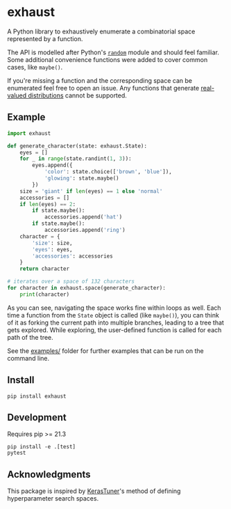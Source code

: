 # exhaust

A Python library to exhaustively enumerate a combinatorial space represented by a function.

The API is modelled after Python's [`random`](https://docs.python.org/3/library/random.html) module and should feel familiar. Some additional convenience functions were added to cover common cases, like `maybe()`.

If you're missing a function and the corresponding space can be enumerated feel free to open an issue. Any functions that generate [real-valued distributions](https://docs.python.org/3/library/random.html#real-valued-distributions) cannot be supported.

## Example

```py
import exhaust

def generate_character(state: exhaust.State):
    eyes = []
    for _ in range(state.randint(1, 3)):
        eyes.append({
            'color': state.choice(['brown', 'blue']),
            'glowing': state.maybe()
        })
    size = 'giant' if len(eyes) == 1 else 'normal'
    accessories = []
    if len(eyes) == 2:
        if state.maybe():
            accessories.append('hat')
        if state.maybe():
            accessories.append('ring')    
    character = {
        'size': size,
        'eyes': eyes,
        'accessories': accessories
    }
    return character

# iterates over a space of 132 characters
for character in exhaust.space(generate_character):
    print(character)
```

As you can see, navigating the space works fine within loops as well.
Each time a function from the `State` object is called (like `maybe()`), you can think of it as forking the current path into multiple branches, leading to a tree that gets explored. While exploring, the user-defined function is called for each path of the tree.

See the [examples/](examples/) folder for further examples that can be run on the command line.

## Install

```
pip install exhaust
```

## Development

Requires pip >= 21.3

```
pip install -e .[test]
pytest
```

## Acknowledgments

This package is inspired by [KerasTuner](https://github.com/keras-team/keras-tuner)'s method of defining hyperparameter search spaces.

